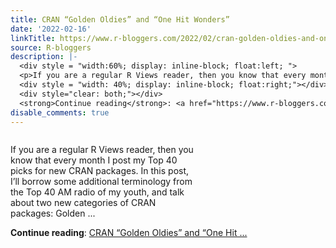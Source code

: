 ```yaml
---
title: CRAN “Golden Oldies” and “One Hit Wonders”
date: '2022-02-16'
linkTitle: https://www.r-bloggers.com/2022/02/cran-golden-oldies-and-one-hit-wonders/
source: R-bloggers
description: |-
  <div style = "width:60%; display: inline-block; float:left; ">
  <p>If you are a regular R Views reader, then you know that every month I post my Top 40 picks for new CRAN packages. In this post, I’ll borrow some additional terminology from the Top 40 AM radio of my youth, and talk about two new categories of CRAN packages: Golden ...</p></div>
  <div style = "width: 40%; display: inline-block; float:right;"></div>
  <div style="clear: both;"></div>
  <strong>Continue reading</strong>: <a href="https://www.r-bloggers.com/2022/02/cran-golden-oldies-and-one-hit-wonders/">CRAN “Golden Oldies” and “One Hit ...
disable_comments: true
---
```

<div style = "width:60%; display: inline-block; float:left; ">
<p>If you are a regular R Views reader, then you know that every month I post my Top 40 picks for new CRAN packages. In this post, I’ll borrow some additional terminology from the Top 40 AM radio of my youth, and talk about two new categories of CRAN packages: Golden ...</p></div>
<div style = "width: 40%; display: inline-block; float:right;"></div>
<div style="clear: both;"></div>
<strong>Continue reading</strong>: <a href="https://www.r-bloggers.com/2022/02/cran-golden-oldies-and-one-hit-wonders/">CRAN “Golden Oldies” and “One Hit ...